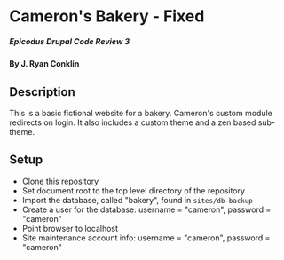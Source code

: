 # Cameron's Bakery - Fixed

##### Epicodus Drupal Code Review 3

#### By J. Ryan Conklin

## Description

This is a basic fictional website for a bakery. Cameron's custom module redirects on login.
It also includes a custom theme and a zen based sub-theme.

## Setup

* Clone this repository
* Set document root to the top level directory of the repository
* Import the database, called "bakery", found in `sites/db-backup`
* Create a user for the database: username = "cameron", password = "cameron"
* Point browser to localhost
* Site maintenance account info: username = "cameron", password = "cameron"
